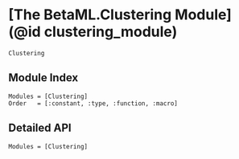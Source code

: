 # [The BetaML.Clustering Module](@id clustering_module)

```@docs
Clustering
```

## Module Index

```@index
Modules = [Clustering]
Order   = [:constant, :type, :function, :macro]
```

## Detailed API

```@autodocs
Modules = [Clustering]
```
